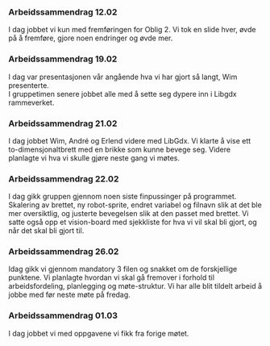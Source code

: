 ﻿### Arbeidssammendrag 12.02
I dag jobbet vi kun med fremføringen for Oblig 2. Vi tok en slide hver, øvde på å fremføre, gjore noen endringer og øvde mer.  
  
### Arbeidssammendrag 19.02  
I dag var presentasjonen vår angående hva vi har gjort så langt, Wim presenterte.  
I gruppetimen senere jobbet alle med å sette seg dypere inn i Libgdx rammeverket.  
  
### Arbeidssammendrag 21.02  
I dag jobbet Wim, André og Erlend videre med LibGdx. Vi klarte å vise ett to-dimensjonaltbrett med en brikke som kunne bevege seg. 
Videre planlagte vi hva vi skulle gjøre neste gang vi møtes.

### Arbeidssammendrag 22.02  
I dag gikk gruppen gjennom noen siste finpussinger på programmet. Skalering av brettet, ny robot-sprite, endret variabel og filnavn slik at det ble mer oversiktlig, og justerte bevegelsen slik at den passet med brettet. Vi satte også opp et vision-board med sjekkliste for hva vi vil skal bli gjort, og når det skal bli gjort til.

### Arbeidssammendrag 26.02
Idag gikk vi gjennom mandatory 3 filen og snakket om de forskjellige punktene. Vi planlagte hvordan vi skal gå fremover i forhold til arbeidsfordeling, planlegging og møte-struktur. Vi har alle blit tildelt arbeid å jobbe med før neste møte på fredag. 
  
### Arbeidssammendrag 01.03
I dag jobbet vi med oppgavene vi fikk fra forige møtet.
  
